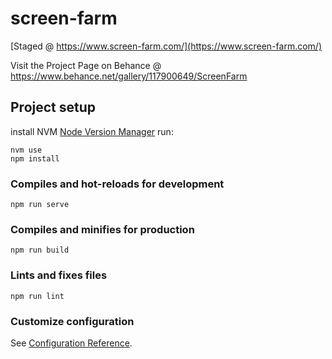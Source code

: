 # screen-farm

[Staged @ https://www.screen-farm.com/](https://www.screen-farm.com/)

Visit the Project Page on Behance @ https://www.behance.net/gallery/117900649/ScreenFarm

## Project setup

install NVM [Node Version Manager](https://github.com/nvm-sh/nvm#installing-and-updating)
run:
```
nvm use
npm install
```

### Compiles and hot-reloads for development
```
npm run serve
```

### Compiles and minifies for production
```
npm run build
```

### Lints and fixes files
```
npm run lint
```

### Customize configuration
See [Configuration Reference](https://cli.vuejs.org/config/).